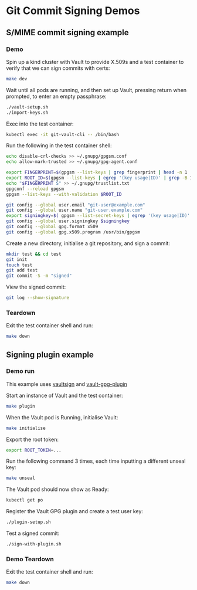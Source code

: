 # Git Commit Signing Demos

## S/MIME commit signing example

### Demo

Spin up a kind cluster with Vault to provide X.509s and a test container to verify that we can sign commits with certs:

```bash
make dev
```

Wait until all pods are running, and then set up Vault, pressing return when prompted, to enter an empty passphrase:

```bash
./vault-setup.sh
./import-keys.sh
```

Exec into the test container:

```bash
kubectl exec -it git-vault-cli -- /bin/bash
```

Run the following in the test container shell:

```bash
echo disable-crl-checks >> ~/.gnupg/gpgsm.conf
echo allow-mark-trusted >> ~/.gnupg/gpg-agent.conf

export FINGERPRINT=$(gpgsm --list-keys | grep fingerprint | head -n 1 | sed 's/.*fingerprint: //' | tr -d ' :')
export ROOT_ID=$(gpgsm --list-keys | egrep '(key usage|ID)' | grep -B 1 certSign | awk '/ID/ {print $2}')
echo "$FINGERPRINT S" >> ~/.gnupg/trustlist.txt
gpgconf --reload gpgsm
gpgsm --list-keys --with-validation $ROOT_ID

git config --global user.email "git-user@example.com"
git config --global user.name "git-user.example.com"
export signingkey=$( gpgsm --list-secret-keys | egrep '(key usage|ID)' | grep -B 1 digitalSignature | awk '/ID/ {print $2}' )
git config --global user.signingkey $signingkey
git config --global gpg.format x509
git config --global gpg.x509.program /usr/bin/gpgsm
```

Create a new directory, initialise a git repository, and sign a commit:

```bash
mkdir test && cd test
git init
touch test
git add test
git commit -S -m "signed"
```

View the signed commit:

```bash
git log --show-signature
```

### Teardown

Exit the test container shell and run:

```bash
make down
```

## Signing plugin example

### Demo run

This example uses [vaultsign](https://github.com/martinbaillie/vaultsign) and [vault-gpg-plugin](https://github.com/LeSuisse/vault-gpg-plugin)

Start an instance of Vault and the test container:

```bash
make plugin
```

When the Vault pod is Running, initialise Vault:

```bash
make initialise
```

Export the root token:

```bash
export ROOT_TOKEN=...
```

Run the following command 3 times, each time inputting a different unseal key:

```bash
make unseal
```

The Vault pod should now show as Ready:

```bash
kubectl get po
```

Register the Vault GPG plugin and create a test user key:

```bash
./plugin-setup.sh
```

Test a signed commit:

```bash
./sign-with-plugin.sh
```

### Demo Teardown

Exit the test container shell and run:

```bash
make down
```
